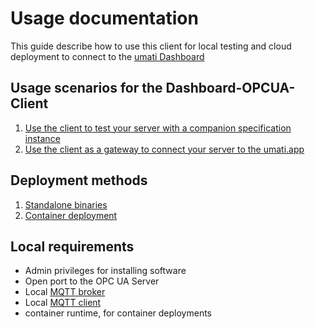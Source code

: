 # Usage documentation

This guide describe how to use this client for local testing and cloud deployment to connect to the [umati Dashboard](https://umati.app)

## Usage scenarios for the Dashboard-OPCUA-Client

1. [Use the client to test your server with a companion specification instance](doc/usage_as_model_test.md)
2. [Use the client as a gateway to connect your server to the umati.app](doc/usage_for_dashboard.md)

## Deployment methods

1. [Standalone binaries](doc/Standalone.md)
2. [Container deployment](doc/Container.md)

## Local requirements

- Admin privileges for installing software
- Open port to the OPC UA Server
- Local [MQTT broker](doc/MQTT.md#installing-a-mqtt-broker)
- Local [MQTT client](doc/MQTT.md#installing-a-mqtt-client)
- container runtime, for container deployments
